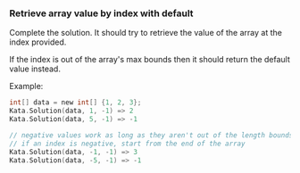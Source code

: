 ### Retrieve array value by index with default

Complete the solution. It should try to retrieve the value of the array at the index provided. 

If the index is out of the array's max bounds then it should return the default value instead.

Example:
```c
int[] data = new int[] {1, 2, 3};
Kata.Solution(data, 1, -1) => 2
Kata.Solution(data, 5, -1) => -1

// negative values work as long as they aren't out of the length bounds
// if an index is negative, start from the end of the array
Kata.Solution(data, -1, -1) => 3
Kata.Solution(data, -5, -1) => -1
